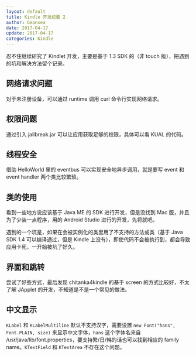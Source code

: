 ```yaml
---
layout: default
title: Kindle 开发纪要 2
author: Geansea
date: 2017-04-17
update: 2017-04-17
categories: Kindle
---
```


忍不住继续研究了 Kindlet 开发，主要是基于 1.3 SDK 的（非 touch 版），把遇到的坑和解决方法留个记录。

## 网络请求问题

对于未注册设备，可以通过 runtime 调用 curl 命令行实现网络请求。

## 权限问题

通过引入 jailbreak.jar 可以让应用获取足够的权限，具体可以看 KUAL 的代码。

## 线程安全

借助 HelloWorld 里的 eventbus 可以实现安全地异步调用，就是要写 event 和 event handler 两个类比较繁琐。

## 类的使用

看到一些地方说应该基于 Java ME 的 SDK 进行开发，但是没找到 Mac 版，并且为了少装一点程序，用的 Android Studio 进行的开发，先将就吧。

遇到的一个坑是，如果在会被实例化的类里用了不支持的方法或类（基于 Java SDK 1.4 可以编译通过，但是 Kindle 上没有），即使代码不会被执行到，都会导致应用卡死，一开始被坑了好久。

## 界面和跳转

尝试了好些方式，最后发现 chitanka4kindle 的基于 screen 的方式比较好，不太了解 JApplet 的开发，不知道是不是一个常见的做法。

## 中文显示

`KLabel` 和 `KLabelMultiline` 默认不支持汉字，需要设置 `new Font("hans", Font.PLAIN, size)` 来显示中文字体，`hans` 这个字体名来自 /usr/java/lib/font.properties，要支持繁/日/韩的话也可以找到相应的 family name。`KTextField` 和 `KTextArea` 不存在这个问题。
